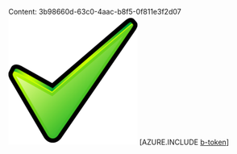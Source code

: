 Content: 3b98660d-63c0-4aac-b8f5-0f811e3f2d07![image](26e4d78b-2447-4ba8-a700-e60d2415221a.png)
[AZURE.INCLUDE [b-token](bac6d564-9d81-447b-932e-189a4fb13896.md)]
